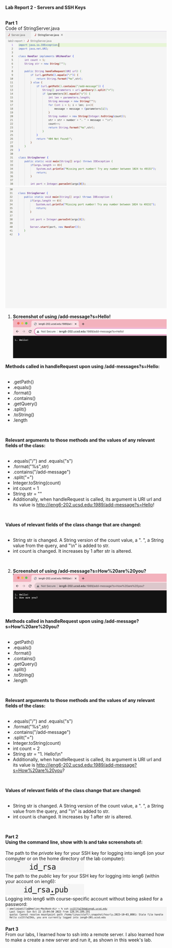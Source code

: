 **Lab Report 2 - Servers and SSH Keys** <br /> <br />

**Part 1** <br />
Code of StringServer.java <br />
![Image](stringserver1.png) <br />
![Image](stringserver2.png) <br />

1) **Screenshot of using /add-message?s=Hello!** <br />
![Image](add-message1.png) <br />

**Methods called in handleRequest upon using /add-messages?s=Hello:** 
<br /> <br />
- .getPath()
- .equals()
- .format()
- .contains()
- .getQuery()
- .split()
- .toString()
- .length
<br />

**Relevant arguments to those methods and the values of any relevant fields of the class:** <br /> <br />

- .equals("/") and .equals("s")
- .format("%s",str)
- .contains("/add-message")
- .split("=")
- Integer.toString(count)
- int count = 1
- String str = ""
- Additionally, when handleRequest is called, its argument is URI url and its value is http://ieng6-202.ucsd.edu:1989/add-message?s=Hello!
<br />

**Values of relevant fields of the class change that are changed:** <br /> <br />
- String str is changed. A String version of the count value, a ". ", a String value from the query, and "\n" is added to str.
- int count is changed. It increases by 1 after str is altered.
<br />

2) **Screenshot of using /add-message?s=How%20are%20you?** <br />
![Image](add-message2.png) <br />

**Methods called in handleRequest upon using /add-message?s=How%20are%20you?** <br /> <br />
- .getPath()
- .equals()
- .format()
- .contains()
- .getQuery()
- .split()
- .toString()
- .length
<br />

**Relevant arguments to those methods and the values of any relevant fields of the class:**
<br /> <br />
- .equals("/") and .equals("s")
- .format("%s",str)
- .contains("/add-message")
- .split("=")
- Integer.toString(count)
- int count = 2
- String str = "1. Hello!\n"
- Additionally, when handleRequest is called, its argument is URI url and its value is http://ieng6-202.ucsd.edu:1989/add-message?s=How%20are%20you?
<br />

**Values of relevant fields of the class change that are changed:**
<br /> <br />
- String str is changed. A String version of the count value, a ". ", a String value from the query, and "\n" is added to str.
- int count is changed. It increases by 1 after str is altered.
<br />

**Part 2** <br />
**Using the command line, show with ls and take screenshots of:** <br />
<br />
The path to the _private_ key for your SSH key for logging into ieng6 (on your computer or on the home directory of the lab computer): <br />
![Image](ssh-private.png) <br />
The path to the _public_ key for your SSH key for logging into ieng6 (within your account on ieng6): <br />
![Image](ssh-public.png) <br />
Logging into ieng6 with course-specific account without being asked for a password: <br />
![Image](terminal-interaction.png)

**Part 3** <br />
From our labs, I learned how to ssh into a remote server. I also learned how to make a create a new server and run it, as shown in this week's lab. 

